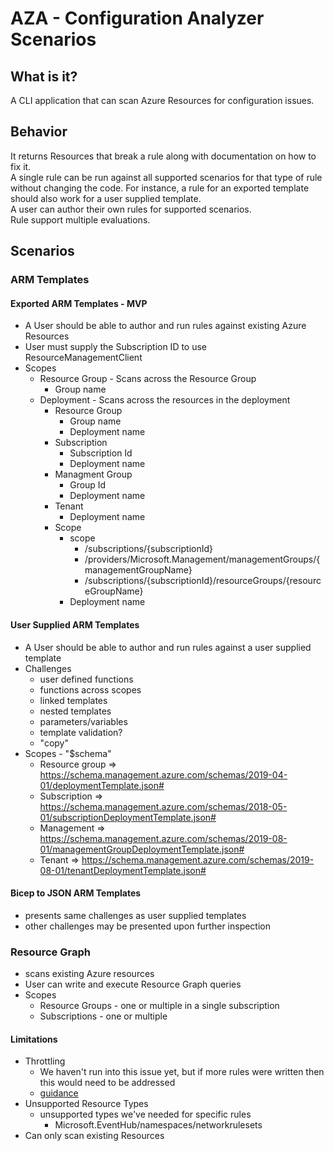 # AZA - Configuration Analyzer Scenarios

## What is it?
A CLI application that can scan Azure Resources for configuration issues.

## Behavior
It returns Resources that break a rule along with documentation on how to fix it.    
A single rule can be run against all supported scenarios for that type of rule without changing the code. For instance, a rule for an exported template should also work for a user supplied template.  
A user can author their own rules for supported scenarios.  
Rule support multiple evaluations.    

## Scenarios

### ARM Templates 

#### Exported ARM Templates - MVP
- A User should be able to author and run rules against existing Azure Resources
- User must supply the Subscription ID to use ResourceManagementClient
- Scopes 
    - Resource Group - Scans across the Resource Group
        - Group name
    - Deployment - Scans across the resources in the deployment
        - Resource Group
            - Group name
            - Deployment name
        - Subscription
            - Subscription Id
            - Deployment name
        - Managment Group
            - Group Id
            - Deployment name
        - Tenant
            - Deployment name
        - Scope
            - scope
                - /subscriptions/{subscriptionId}
                - /providers/Microsoft.Management/managementGroups/{managementGroupName}
                - /subscriptions/{subscriptionId}/resourceGroups/{resourceGroupName}
            - Deployment name  

#### User Supplied ARM Templates
- A User should be able to author and run rules against a user supplied template
- Challenges
    - user defined functions
    - functions across scopes
    - linked templates
    - nested templates 
    - parameters/variables
    - template validation?
    - "copy"
- Scopes - "$schema"
    - Resource group => https://schema.management.azure.com/schemas/2019-04-01/deploymentTemplate.json#
    - Subscription => https://schema.management.azure.com/schemas/2018-05-01/subscriptionDeploymentTemplate.json#
    - Management => https://schema.management.azure.com/schemas/2019-08-01/managementGroupDeploymentTemplate.json#
    - Tenant => https://schema.management.azure.com/schemas/2019-08-01/tenantDeploymentTemplate.json#    

#### Bicep to JSON ARM Templates
- presents same challenges as user supplied templates 
- other challenges may be presented upon further inspection


### Resource Graph
- scans existing Azure resources
- User can write and execute Resource Graph queries
- Scopes
    - Resource Groups - one or multiple in a single subscription
    - Subscriptions - one or multiple 
#### Limitations 
- Throttling
    - We haven't run into this issue yet, but if more rules were written then this would need to be addressed
    - [guidance](https://docs.microsoft.com/en-us/azure/governance/resource-graph/concepts/guidance-for-throttled-requests)
- Unsupported Resource Types 
    - unsupported types we've needed for specific rules
        - Microsoft.EventHub/namespaces/networkrulesets  
- Can only scan existing Resources   